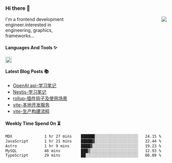 <!--
**zhaohuanyuu/zhaohuanyuu** is a ✨ _special_ ✨ repository because its `README.md` (this file) appears on your GitHub profile.
-->

### Hi there 👋

<picture>
  <source media="(prefers-color-scheme: dark)" srcset="https://github-readme-stats.vercel.app/api?username=zhaohuanyuu&count_private=true&show_icons=true&theme=city_lights&hide_title=true">
  <img align="right" src="https://github-readme-stats.vercel.app/api?username=zhaohuanyuu&count_private=true&show_icons=true&hide_title=true">
</picture>

<p align="left" style="width:40%">I'm a frontend development engineer.interested in engineering, graphics, frameworks...</p>

#### Languages And Tools ✨

<img align="left" height="20" src="https://skillicons.dev/icons?i=js,ts,nodejs,rust,react,vue,svelte,gatsby,graphql,nestjs" />

</br>

#### Latest Blog Posts 📚
<!-- BLOG-POST-LIST:START -->
- [OpenAI api-学习笔记](https://auu.zone/post/openai-note)
- [Nestjs-学习笔记](https://auu.zone/post/nest-basic)
- [rollup-插件钩子及使用场景](https://auu.zone/post/rollup-plugin)
- [vite-本地开发服务](https://auu.zone/post/vite-server)
- [vite-生产构建流程](https://auu.zone/post/vite-build)
<!-- BLOG-POST-LIST:END -->

#### Weekly Time Spend On ⏳
<!--START_SECTION:waka-->

```txt
MDX              1 hr 27 mins    ██████░░░░░░░░░░░░░░░░░░░   24.15 %
JavaScript       1 hr 21 mins    █████▓░░░░░░░░░░░░░░░░░░░   22.44 %
Astro            1 hr 9 mins     ████▓░░░░░░░░░░░░░░░░░░░░   19.23 %
MySQL            46 mins         ███▒░░░░░░░░░░░░░░░░░░░░░   12.93 %
TypeScript       29 mins         ██░░░░░░░░░░░░░░░░░░░░░░░   08.09 %
```

<!--END_SECTION:waka-->
